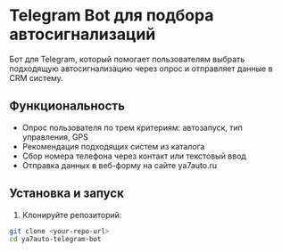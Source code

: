 # Telegram Bot для подбора автосигнализаций

Бот для Telegram, который помогает пользователям выбрать подходящую автосигнализацию через опрос и отправляет данные в CRM систему.

## Функциональность

- Опрос пользователя по трем критериям: автозапуск, тип управления, GPS
- Рекомендация подходящих систем из каталога
- Сбор номера телефона через контакт или текстовый ввод
- Отправка данных в веб-форму на сайте ya7auto.ru

## Установка и запуск

1. Клонируйте репозиторий:
```bash
git clone <your-repo-url>
cd ya7auto-telegram-bot